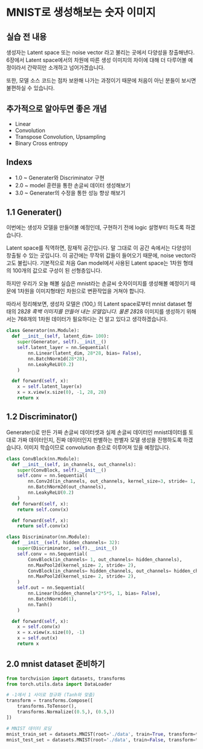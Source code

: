 # MNIST로 생성해보는 숫자 이미지

## 실습 전 내용
생성자는 Latent space 또는 noise vector 라고 불리는 곳에서 다양성을 창출해낸다. 6장에서 Latent space에서의 차원에 따른 생성 이미지의 차이에 대해 더 다루어볼 예정이라서 간략히만 소개하고 넘어가겠습니다.

또한, 모델 소스 코드는 점차 보완해 나가는 과정이기 때문에 처음이 아닌 분들이 보시면 불편하실 수 있습니다.

## 추가적으로 알아두면 좋은 개념
- Linear
- Convolution
- Transpose Convolution, Upsampling
- Binary Cross entropy

## Indexs
  - 1.0 ~  Generater와 Discriminator 구현
  - 2.0 ~  model 훈련을 통한 손글씨 데이터 생성해보기
  - 3.0 ~  Generater의 수정을 통한 성능 향상 해보기
  
## 1.1 Generater()
이번에는 생성자 모델을 만들어볼 예정인데, 구현하기 전에 logic 설명부터 하도록 하겠습니다. 

Latent space를 직역하면, 잠재적 공간입니다. 말 그대로 이 공간 속에서는 다양성이 창출될 수 있는 곳입니다. 이 공간에는 무작위 값들이 들어오기 때문에, noise vector라고도 불립니다. 기본적으로 처음 Gan model에서 사용된 Latent space는 1차원 형태의 100개의 값으로 구성이 된 선형층입니다.

하지만 우리가 오늘 해볼 실습은 mnist라는 손글씨 숫자이미지를 생성해볼 예정이기 때문에 1차원을 이미지형태인 차원으로 변환작업을 거쳐야 합니다.

따라서 정리해보면, 생성자 모델은 (100,) 의 Latent space로부터 mnist dataset 형태의 28*28 흑백 이미지를 만들어 내는 모델입니다. 물론 28*28 이미지를 생성하기 위해서는 768개의 1차원 데이터가 필요하다는 건 알고 있다고 생각하겠습니다. 


```python
class Generator(nn.Module):
  def __init__(self, latent_dim= 100):
    super(Generator, self).__init__()
    self.latent_layer = nn.Sequential(
        nn.Linear(latent_dim, 28*28, bias= False),
        nn.BatchNorm1d(28*28),
        nn.LeakyReLU(0.2)
    )

  def forward(self, x):
    x = self.latent_layer(x)
    x = x.view(x.size(0), -1, 28, 28)
    return x
```

## 1.2 Discriminator()
Generater()로 만든 가짜 손글씨 데이터셋과 실제 손글씨 데이터인 mnist데이터를 토대로 가짜 데이터인지, 진짜 데이터인지 판별하는 판별자 모델 생성을 진행하도록 하겠습니다. 이미지 학습이므로 convolution 층으로 이루어져 있을 예정입니다. 

```python
class ConvBlock(nn.Module):
  def __init__(self, in_channels, out_channels):
    super(ConvBlock, self).__init__()
    self.conv = nn.Sequential(
        nn.Conv2d(in_channels, out_channels, kernel_size=3, stride= 1, bias= False),
        nn.BatchNorm2d(out_channels),
        nn.LeakyReLU(0.2)
    )
  def forward(self, x):
    return self.conv(x)

  def forward(self, x):
    return self.conv(x)

class Discriminator(nn.Module):
  def __init__(self, hidden_channels= 32):
    super(Discriminator, self).__init__()
    self.conv = nn.Sequential(
        ConvBlock(in_channels= 1, out_channels= hidden_channels),
        nn.MaxPool2d(kernel_size= 2, stride= 2),
        ConvBlock(in_channels= hidden_channels, out_channels= hidden_channels*2),
        nn.MaxPool2d(kernel_size= 2, stride= 2),
    )
    self.out = nn.Sequential(
        nn.Linear(hidden_channels*2*5*5, 1, bias= False),
        nn.BatchNorm1d(1),
        nn.Tanh()
    )

  def forward(self, x):
    x = self.conv(x)
    x = x.view(x.size(0), -1)
    x = self.out(x)
    return x
```

## **2.0 mnist dataset 준비하기**

```python
from torchvision import datasets, transforms
from torch.utils.data import DataLoader

# -1에서 1 사이로 정규화 (Tanh와 맞춤)
transform = transforms.Compose([
    transforms.ToTensor(),
    transforms.Normalize((0.5,), (0.5,))  
])

# MNIST 데이터 로딩
mnist_train_set = datasets.MNIST(root='./data', train=True, transform=transform, download=True)
mnist_test_set = datasets.MNIST(root='./data', train=False, transform=transform, download=True)
```


